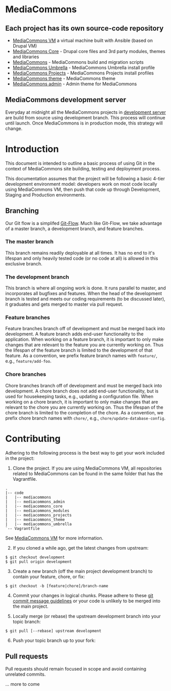
# MediaCommons

## Each project has its own source-code repository

- [MediaCommons VM](https://github.com/NYULibraries/mediacommons-vm) a virtual machine built
with Ansible (based on Drupal VM)
- [MediaCommons Core](https://github.com/NYULibraries/mediacommons_core.git) - Drupal core files and 3rd party modules, themes and libraries
- [MediaCommons](https://github.com/NYULibraries/mediacommons.git) - MediaCommons build and migration scripts
- [MediaCommons Umbrella](https://github.com/NYULibraries/mediacommons_umbrella.git) - MediaCommons Umbrella install profile
- [MediaCommons Projects](https://github.com/NYULibraries/mediacommons_projects.git) - MediaCommons Projects install profiles
- [MediaCommons theme](https://github.com/NYULibraries/mediacommons_theme) - MediaCommons theme
- [MediaCommons admin](https://github.com/NYULibraries/mediacommons_admin.git) - Admin theme for MediaCommons

## MediaCommons development server

Everyday at midnight all the MediaCommons projects in [development server](http://dev.mediacommons.org/) are build from source using development branch. This process will continue until launch. Once MediaCommons is in production mode, this strategy will change.

# Introduction

This document is intended to outline a basic process of using Git in the context of MediaCommons site building, testing and deployment process.

This documentation assumes that the project will be following a basic 4-tier development environment model: developers work on most code locally using MediaCommons VM, then push
that code up through Development, Staging and Production environments.

## Branching

Our Git flow is a simplifed [Git-Flow](http://nvie.com/posts/a-successful-git-branching-model/). Much like Git-Flow, we take advantage of a master branch, a development branch, and feature branches.

### The master branch

This branch remains readily deployable at all times. It has no end to it's lifespan and only heavily tested code (or no code at all) is allowed in this exclusive branch.

### The development branch

This branch is where all ongoing work is done. It runs parallel to master, and incorporates all bugfixes and features. When the head of the development branch is tested and meets our coding requirements (to be discussed later), it graduates and gets merged to master via pull request.

### Feature branches

Feature branches branch off of development and must be merged back into development. A feature branch adds end-user functionality to the application. When working on a feature branch, it is important to only make changes that are relevant to the feature you are currently working on. Thus the lifespan of the feature branch is limited to the development of that feature. As a convention, we prefix feature branch names with ```feature/```, e.g., ```feature/add-foo```.

### Chore branches

Chore branches branch off of development and must be merged back into development. A chore branch does not add end-user functionality, but is used for housekeeping tasks, e.g., updating a configuration file. When working on a chore branch, it is important to only make changes that are relevant to the chore you are currently working on. Thus the lifespan of the chore branch is limited to the completion of the chore. As a convention, we prefix chore branch names with ```chore/```, e.g., ```chore/update-database-config```.

# Contributing

Adhering to the following process is the best way to get your work included in the project:

1. Clone the project. If you are using MediaCommons VM, all repositories related to MediaCommons can be found in the same folder that has the Vagrantfile.

```
.
|-- code
|   |-- mediacommons
|   |-- mediacommons_admin
|   |-- mediacommons_core
|   |-- mediacommons_modules
|   |-- mediacommons_projects
|   |-- mediacommons_theme
|   |-- mediacommons_umbrella
`-- Vagrantfile
```

See [MediaCommons VM](https://github.com/NYULibraries/mediacommons-vm) for more information.

2. If you cloned a while ago, get the latest changes from upstream:

```
$ git checkout development
$ git pull origin development
```

3. Create a new branch (off the main project development branch) to contain your feature, chore, or fix:

```
$ git checkout -b [feature|chore]/branch-name
```

4. Commit your changes in logical chunks. Please adhere to these [git commit message guidelines](http://tbaggery.com/2008/04/19/a-note-about-git-commit-messages.html) or your code is unlikely to be merged into the main project.

5. Locally merge (or rebase) the upstream development branch into your topic branch:

```
$ git pull [--rebase] upstream development
```

6. Push your topic branch up to your fork:

## Pull requests

Pull requests should remain focused in scope and avoid containing unrelated commits.

... more to come
